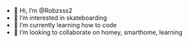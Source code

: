 - 👋 Hi, I’m @Robzsss2
- 👀 I’m interested in skateboarding
- 🌱 I’m currently learning how to code
- 💞️ I’m looking to collaborate on homey, smarthome, learning


<!---
Robzsss2/Robzsss2 is a ✨ special ✨ repository because its `README.md` (this file) appears on your GitHub profile.
You can click the Preview link to take a look at your changes.
--->
